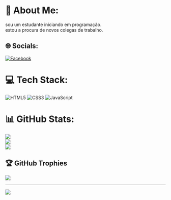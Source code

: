 # 💫 About Me:
sou um estudante iniciando em programação.<br>estou a procura de novos colegas de trabalho.


## 🌐 Socials:
[![Facebook](https://img.shields.io/badge/Facebook-%231877F2.svg?logo=Facebook&logoColor=white)](https://facebook.com/https://www.facebook.com/denilson.andre.129/) 

# 💻 Tech Stack:
![HTML5](https://img.shields.io/badge/html5-%23E34F26.svg?style=for-the-badge&logo=html5&logoColor=white) ![CSS3](https://img.shields.io/badge/css3-%231572B6.svg?style=for-the-badge&logo=css3&logoColor=white) ![JavaScript](https://img.shields.io/badge/javascript-%23323330.svg?style=for-the-badge&logo=javascript&logoColor=%23F7DF1E)
# 📊 GitHub Stats:
![](https://github-readme-stats.vercel.app/api?username=Denilson-32&theme=blue-green&hide_border=false&include_all_commits=false&count_private=false)<br/>
![](https://github-readme-streak-stats.herokuapp.com/?user=Denilson-32&theme=blue-green&hide_border=false)<br/>
![](https://github-readme-stats.vercel.app/api/top-langs/?username=Denilson-32&theme=blue-green&hide_border=false&include_all_commits=false&count_private=false&layout=compact)

## 🏆 GitHub Trophies
![](https://github-profile-trophy.vercel.app/?username=Denilson-32&theme=algolia&no-frame=false&no-bg=true&margin-w=4)

---
[![](https://visitcount.itsvg.in/api?id=Denilson-32&icon=0&color=0)](https://visitcount.itsvg.in)

<!-- Proudly created with GPRM ( https://gprm.itsvg.in ) -->